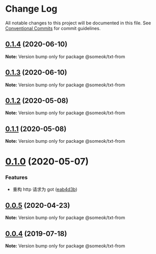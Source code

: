 # Change Log

All notable changes to this project will be documented in this file.
See [Conventional Commits](https://conventionalcommits.org) for commit guidelines.

## [0.1.4](https://github.com/someok/node-toolkit/tree/master/packages/txt-from/compare/@someok/txt-from@0.1.3...@someok/txt-from@0.1.4) (2020-06-10)

**Note:** Version bump only for package @someok/txt-from

## [0.1.3](https://github.com/someok/node-toolkit/tree/master/packages/txt-from/compare/@someok/txt-from@0.1.2...@someok/txt-from@0.1.3) (2020-06-10)

**Note:** Version bump only for package @someok/txt-from

## [0.1.2](https://github.com/someok/node-toolkit/tree/master/packages/txt-from/compare/@someok/txt-from@0.1.1...@someok/txt-from@0.1.2) (2020-05-08)

**Note:** Version bump only for package @someok/txt-from

## [0.1.1](https://github.com/someok/node-toolkit/tree/master/packages/txt-from/compare/@someok/txt-from@0.1.0...@someok/txt-from@0.1.1) (2020-05-08)

**Note:** Version bump only for package @someok/txt-from

# [0.1.0](https://github.com/someok/node-toolkit/tree/master/packages/txt-from/compare/@someok/txt-from@0.0.5...@someok/txt-from@0.1.0) (2020-05-07)

### Features

-   重构 http 请求为 got ([eab4d3b](https://github.com/someok/node-toolkit/tree/master/packages/txt-from/commit/eab4d3b))

## [0.0.5](https://github.com/someok/node-toolkit/tree/master/packages/txt-from/compare/@someok/txt-from@0.0.4...@someok/txt-from@0.0.5) (2020-04-23)

**Note:** Version bump only for package @someok/txt-from

## [0.0.4](https://github.com/someok/node-toolkit/tree/master/packages/txt-from/compare/@someok/txt-from@0.0.3...@someok/txt-from@0.0.4) (2019-07-18)

**Note:** Version bump only for package @someok/txt-from
